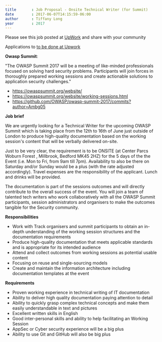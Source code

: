 ```yaml
---
title       : Job Proposal - Onsite Technical Writer (for Summit)
date        : 2017-06-07T14:15:59-06:00
author      : Tiffany Long
year		: 2017
---
```


Please see this job posted at [UpWork]((https://www.upwork.com/jobs/_~01e4d20a87b5961653)) and share with your community

Applications to [to be done at Upwork](https://www.upwork.com/jobs/_~01e4d20a87b5961653)



**Owasp Summit**:

"The OWASP Summit 2017 will be a meeting of like-minded professionals focused on solving hard security problems. Participants will join forces in thoroughly prepared working sessions and create actionable solutions to application security challenges."

 * https://owaspsummit.org/website/
 * https://owaspsummit.org/website/working-sessions.html
 * https://github.com/OWASP/owasp-summit-2017/commits?author=Ambg05


**Job brief**

We are urgently looking for a Technical Writer for the upcoming OWASP Summit which is taking place from the 12th to 16th of June just outside of London to produce high-quality documentation based on the working session's content that will be verbally delivered on-site.

Just to be very clear, the requirement is to be ONSITE (at Center Parcs Woburn Forest
, Millbrook, Bedford MK45 2HZ) for the 5 days of the the Event (i.e. Mon to Fri, from 9am till 7pm). Availability to also be there on Saturday and/or Sunday would be a plus (with the rate adjusted accordingly). Travel expenses are the responsibility of the applicant. Lunch and drinks will be provided.

The documentation is part of the sessions outcomes and will directly contribute to the overall success of the event.  You will join a team of talented tech writers who work collaboratively with all the OWASP Summit participants, session administrators and organisers to make the outcomes tangible for the Security community.

**Responsibilities**

 * Work with Track organisers and summit participants to obtain an in-depth understanding of the working session structures and the documentation requirements
 * Produce high-quality documentation that meets applicable standards and is appropriate for its intended audience
 * Attend and collect outcomes from working sessions as potential usable content
 * Focusing on reuse and single-sourcing models
 * Create and maintain the information architecture including documentation templates at the event


**Requirements**

 * Proven working experience in technical writing of IT documentation
 * Ability to deliver high quality documentation paying attention to detail
 * Ability to quickly grasp complex technical concepts and make them easily understandable in text and pictures
 * Excellent written skills in English
 * Good inter-personal skills and ability to help facilitating an Working Session
 * AppSec or Cyber security experience will be a big plus
 * Ability to use Git and GitHub will also be big plus
